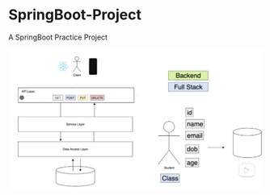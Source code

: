 # SpringBoot-Project

A SpringBoot Practice Project

![image-20231021022100105](images/image-20231021022100105.png)
